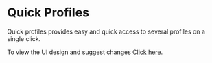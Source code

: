 # Quick Profiles

Quick profiles provides easy and quick access to several profiles on a single click.

To view the UI design and suggest changes [Click here](https://www.figma.com/file/SMKn5vak8CyI90P0smx2oZ/Quick-Profiles-UI?node-id=0%3A1).
